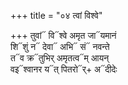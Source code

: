 +++
title = "०४ त्वां विश्वे"

+++
तुवां᳓ वि᳓श्वे अमृत जा᳓यमानं  
शि᳓शुं न᳓ देवा᳓ अभि᳓ सं᳓ नवन्ते  
त᳓व क्र᳓तुभिर् अमृतत्व᳓म् आयन्  
वइ᳓श्वानर य᳓त् पितरो᳓र्+ अ᳓दीदेः